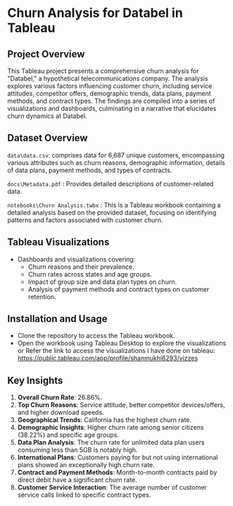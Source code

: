 # Churn Analysis for Databel in Tableau

## Project Overview
This Tableau project presents a comprehensive churn analysis for "Databel," a hypothetical telecommunications company. The analysis explores various factors influencing customer churn, including service attitudes, competitor offers, demographic trends, data plans, payment methods, and contract types. The findings are compiled into a series of visualizations and dashboards, culminating in a narrative that elucidates churn dynamics at Databel.

## Dataset Overview
`data\data.csv`: comprises data for 6,687 unique customers, encompassing various attributes such as churn reasons, demographic information, details of data plans, payment methods, and types of contracts.

`docs\Metadata.pdf` :  Provides detailed descriptions of customer-related data.

`notebooks\Churn Analysis.twbx` : This is a Tableau workbook containing a detailed analysis based on the provided dataset, focusing on identifying patterns and factors associated with customer churn.

## Tableau Visualizations
- Dashboards and visualizations covering:
  - Churn reasons and their prevalence.
  - Churn rates across states and age groups.
  - Impact of group size and data plan types on churn.
  - Analysis of payment methods and contract types on customer retention.

## Installation and Usage
- Clone the repository to access the Tableau workbook.
- Open the workbook using Tableau Desktop to explore the visualizations or Refer the link to access the visualizations I have done on tableau: https://public.tableau.com/app/profile/shanmukhi6293/vizzes

## Key Insights
1. **Overall Churn Rate**: 26.86%.
2. **Top Churn Reasons**: Service attitude, better competitor devices/offers, and higher download speeds.
3. **Geographical Trends**: California has the highest churn rate.
4. **Demographic Insights**: Higher churn rate among senior citizens (38.22%) and specific age groups.
5. **Data Plan Analysis**: The churn rate for unlimited data plan users consuming less than 5GB is notably high.
6. **International Plans**: Customers paying for but not using international plans showed an exceptionally high churn rate.
7. **Contract and Payment Methods**: Month-to-month contracts paid by direct debit have a significant churn rate.
8. **Customer Service Interaction**: The average number of customer service calls linked to specific contract types.